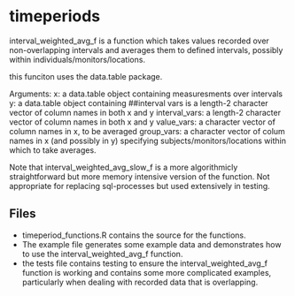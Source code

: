 # timeperiods


interval_weighted_avg_f is a function which takes values recorded over non-overlapping intervals and averages them to defined intervals, possibly within individuals/monitors/locations. 

this funciton uses the data.table package.

Arguments: 
x: a data.table object containing measuresments over intervals
y: a data.table object containing ##interval vars is a length-2 character vector of column names in both x and y
interval_vars: a length-2 character vector of column names in both x and y
value_vars: a character vector of column names in x, to be averaged
group_vars: a character vector of colum names in x (and possibly in y) specifying subjects/monitors/locations within which to take averages. 


Note that interval_weighted_avg_slow_f is a more algorithmicly straightforward but more memory intensive version of the function. Not appropriate for replacing sql-processes but used extensively in testing.

## Files

- timeperiod_functions.R contains the source for the functions. 
- The example file generates some example data and demonstrates how to use the interval_weighted_avg_f function.
- the tests file contains testing to ensure the interval_weighted_avg_f function is working and contains some more complicated examples, particularly when dealing with recorded data that is overlapping.

